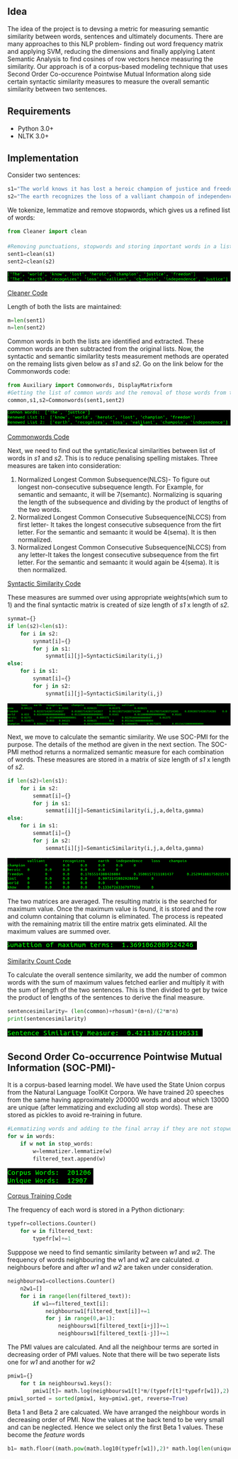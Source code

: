 ## Idea

The idea of the project is to devsing a metric for measuring semantic similarity between words, sentences and ultimately documents. There are many approaches to this NLP problem- finding out word frequency matrix and applying SVM, reducing the dimensions and finally applying Latent Semantic Analysis to find cosines of row vectors hence measuring the similarity. Our approach is of a corpus-based modeling technique that uses Second Order Co-occurence Pointwise Mutual Information along side certain syntactic similarity measures to measure the overall semantic similarity between two sentences.

## Requirements
- Python 3.0+
- NLTK 3.0+

## Implementation

Consider two sentences: 
```python
s1="The world knows it has lost a heroic champion of justice and freedom"
s2="The earth recognizes the loss of a valliant champoin of independence and justice"
```


We tokenize, lemmatize and remove stopwords, which gives us a refined list of words:
```python
from Cleaner import clean

#Removing punctuations, stopwords and storing important words in a list
sent1=clean(s1)
sent2=clean(s2)
```
![Output](https://github.com/caffeine96/TextSemanticSimilarity/blob/master/TSS%20Snips/Cleaning.png?raw=true)

[Cleaner Code](https://github.com/caffeine96/TextSemanticSimilarity/blob/master/Cleaner.py)



Length of both the lists are maintained:
```python 
m=len(sent1)
n=len(sent2)
```


Common words in both the lists are identified and extracted. These common words are then subtracted from the original lists. Now, the syntactic and semantic similarlity tests measurement methods are operated on the remaing lists given below as *s1* and *s2*. Go on the link below for the Commonwords code:
```python
from Auxiliary import Commonwords, DisplayMatrixform
#Getting the list of common words and the removal of those words from the original list
common,s1,s2=Commonwords(sent1,sent2)
```
![Output](https://github.com/caffeine96/TextSemanticSimilarity/blob/master/TSS%20Snips/CommonWords.png?raw=true)

[Commonwords Code](https://github.com/caffeine96/TextSemanticSimilarity/blob/master/Auxiliary.py)


Next, we need to find out the syntatic/lexical similarities between list of words in *s1* and *s2*. This is to reduce penalising spelling mistakes. Three measures are taken into consideration: 
1. Normalized Longest Common Subsequence(NLCS)- To figure out longest non-consecutive subsequence length. For Example, for semantic and semaantc, it will be 7(semantc). Normalizing is squaring the length of the subsequence and dividing by the product of lengths of the two words.
2. Normalized Longest Common Consecutive Subsequence(NLCCS) from first letter- It takes the longest consecutive subsequence from the firt letter. For the semantic and semaantc it would be 4(sema). It is then normalized.
3. Normalized Longest Common Consecutive Subsequence(NLCCS) from any letter-It takes the longest consecutive subsequence from the firt letter. For the semantic and semaantc it would again be 4(sema). It is then normalized.

[Syntactic Similarity Code](https://github.com/caffeine96/TextSemanticSimilarity/blob/master/SyntacticSimilarity.py)

These measures are summed over using appropriate weights(which sum to 1) and the final syntactic matrix is created of size length of *s1* x length of *s2*. 
```python
synmat={}
if len(s2)<len(s1):
	for i in s2:
		synmat[i]={}
		for j in s1:
			synmat[i][j]=SyntacticSimilarity(i,j)
else:
	for i in s1:
		synmat[i]={}
		for j in s2:
			synmat[i][j]=SyntacticSimilarity(i,j)
```

![Output](https://github.com/caffeine96/TextSemanticSimilarity/blob/master/TSS%20Snips/SyntacticSimilarityMatrix.png?raw=true)

Next, we move to calculate the semantic similarity. We use SOC-PMI for the purpose. The details of the method are given in the next section. The SOC- PMI method returns a normalized semantic measure for each combination of words. These measures are stored in a matrix of size length of *s1* x length of *s2*. 
```python
if len(s2)<len(s1):
	for i in s2:
		semmat[i]={}
		for j in s1:
			semmat[i][j]=SemanticSimilarity(i,j,a,delta,gamma)
else:
	for i in s1:
		semmat[i]={}
		for j in s2:
			semmat[i][j]=SemanticSimilarity(i,j,a,delta,gamma)
```

![Output](https://github.com/caffeine96/TextSemanticSimilarity/blob/master/TSS%20Snips/Semantic%20Matrix.png?raw=true)

The two matrices are averaged. The resulting matrix is the searched for maximum value. Once the maximum value is found, it is stored and the row and column containing that column is eliminated. The process is repeated with the remaining matrix till the entire matrix gets eliminated. All the maximum values are summed over.

![Output](https://github.com/caffeine96/TextSemanticSimilarity/blob/master/TSS%20Snips/Summation.png?raw=true)

[Similarity Count Code](https://github.com/caffeine96/TextSemanticSimilarity/blob/master/SimilarityCount.py)

To calculate the overall sentence similarity, we add the number of common words with the sum of maximum values fetched earlier and multiply it with the sum of length of the two sentences. This is then divided to get by twice the product of lengths of the sentences to derive the final measure.

```python
sentencesimilarity= (len(common)+rhosum)*(m+n)/(2*m*n)
print(sentencesimilarity)
```
![Output](https://github.com/caffeine96/TextSemanticSimilarity/blob/master/TSS%20Snips/SentenceSimilarity.png?raw=true)


## Second Order Co-occurrence Pointwise Mutual Information (SOC-PMI)-

It is a corpus-based learning model. We have used the State Union corpus from the Natural Language ToolKit Corpora. We have trained 20 speeches from the same having approximately 200000 words and about which 13000 are unique (after lemmatizing and excluding all stop words). These are stored as pickles to avoid re-training in future.
```python
#Lemmatizing words and adding to the final array if they are not stopwords
for w in words:
    if w not in stop_words:
	    w=lemmatizer.lemmatize(w)		
	    filtered_text.append(w)
```

![Words](https://github.com/caffeine96/TextSemanticSimilarity/blob/master/TSS%20Snips/Corpus%20Words.png?raw=true)

[Corpus Training Code](https://github.com/caffeine96/TextSemanticSimilarity/blob/master/Corpus-Train.py)


The frequency of each word is stored in a Python dictionary:
```python
typefr=collections.Counter()
	for w in filtered_text:
		typefr[w]+=1
```

Supppose we need to find semantic similarity between *w1* and *w2*. The frequency of words neighbouring the w1 and w2 are calculated. *a* neighbours before and after *w1* and *w2* are taken under consideration. 

```python
neighboursw1=collections.Counter()
	n2w1=[]
	for i in range(len(filtered_text)):
		if w1==filtered_text[i]:
			neighboursw1[filtered_text[i]]+=1
			for j in range(0,a+1):
				neighboursw1[filtered_text[i+j]]+=1
				neighboursw1[filtered_text[i-j]]+=1
```

The PMI values are calculated. And all the neighbour terms are sorted in decreasing order of PMI values. Note that there will be two seperate lists one for *w1* and another for *w2*
```python
pmiw1={}
	for t in neighboursw1.keys():
		pmiw1[t]= math.log(neighboursw1[t]*m/(typefr[t]*typefr[w1]),2)
pmiw1_sorted = sorted(pmiw1, key=pmiw1.get, reverse=True)
```

Beta 1 and Beta 2 are calcuated. We have arranged the neighbour words in decreasing order of PMI. Now the values at the back tend to be very small and can be neglected. Hence we select only the first Beta 1 values. These become the *feature* words 

```python
b1= math.floor((math.pow(math.log10(typefr[w1]),2)* math.log(len(unique),2))/delta)
```

